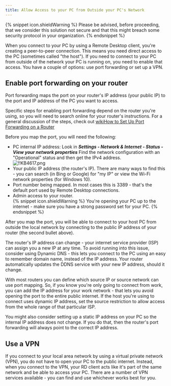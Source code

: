 ```yaml
---
title: Allow Access to your PC from Outside your PC's Network
---
```

{% snippet icon.shieldWarning %}
Please be advised, before proceeding, that we consider this solution not secure and that this might breach some security protocol in your organization.
{% endsnippet %}

When you connect to your PC by using a Remote Desktop client, you're creating a peer-to-peer connection. This means you need direct access to the PC (sometimes called "the host"). If you need to connect to your PC from outside of the network your PC is running on, you need to enable that access. You have a couple of options: use port forwarding or set up a VPN.

## Enable port forwarding on your router

Port forwarding maps the port on your router's IP address (your public IP) to the port and IP address of the PC you want to access.

Specific steps for enabling port forwarding depend on the router you're using, so you will need to search online for your router's instructions. For a general discussion of the steps, check out [wikiHow to Set Up Port Forwarding on a Router](https://www.wikihow.com/Set-Up-Port-Forwarding-on-a-Router)

Before you map the port, you will need the following:

- PC internal IP address: Look in ***Settings - Network & Internet - Status - View your network properties*** Find the network configuration with an "Operational" status and then get the IPv4 address.  
![!!KB4617.png](https://webdevolutions.azureedge.net/docs/en/kb/KB4617.png)  
- Your public IP address (the router's IP). There are many ways to find this - you can search (in Bing or Google) for "my IP" or view the Wi-Fi network properties (for Windows 10).
- Port number being mapped. In most cases this is 3389 - that's the default port used by Remote Desktop connections.
- Admin access to your router.  
{% snippet icon.shieldWarning %}
You're opening your PC up to the internet - make sure you have a strong password set for your PC.
{% endsnippet %}

After you map the port, you will be able to connect to your host PC from outside the local network by connecting to the public IP address of your router (the second bullet above).

The router's IP address can change - your internet service provider (ISP) can assign you a new IP at any time. To avoid running into this issue, consider using Dynamic DNS - this lets you connect to the PC using an easy to remember domain name, instead of the IP address. Your router automatically updates the DDNS service with your new IP address, should it change.

With most routers you can define which source IP or source network can use port mapping. So, if you know you're only going to connect from work, you can add the IP address for your work network - that lets you avoid opening the port to the entire public internet. If the host you're using to connect uses dynamic IP address, set the source restriction to allow access from the whole range of that particular ISP.

You might also consider setting up a static IP address on your PC so the internal IP address does not change. If you do that, then the router's port forwarding will always point to the correct IP address.

## Use a VPN

If you connect to your local area network by using a virtual private network (VPN), you do not have to open your PC to the public internet. Instead, when you connect to the VPN, your RD client acts like it's part of the same network and be able to access your PC. There are a number of VPN services available - you can find and use whichever works best for you.